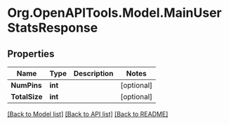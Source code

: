 
# Org.OpenAPITools.Model.MainUserStatsResponse

## Properties

Name | Type | Description | Notes
------------ | ------------- | ------------- | -------------
**NumPins** | **int** |  | [optional] 
**TotalSize** | **int** |  | [optional] 

[[Back to Model list]](../README.md#documentation-for-models)
[[Back to API list]](../README.md#documentation-for-api-endpoints)
[[Back to README]](../README.md)

